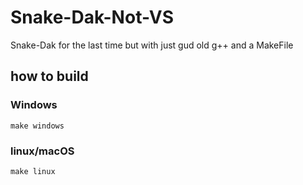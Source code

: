 # Snake-Dak-Not-VS
 Snake-Dak for the last time but with just gud old g++ and a MakeFile
 
## how to build
### Windows
```
make windows
```

### linux/macOS
```
make linux
```
